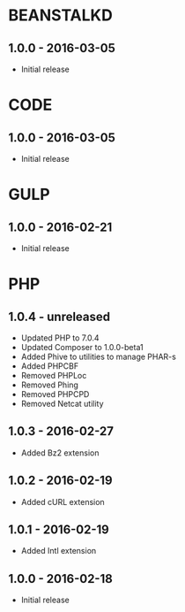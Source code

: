 # BEANSTALKD

## 1.0.0 - 2016-03-05

- Initial release

# CODE

## 1.0.0 - 2016-03-05

- Initial release

# GULP

## 1.0.0 - 2016-02-21

- Initial release

# PHP

## 1.0.4 - unreleased

- Updated PHP to 7.0.4
- Updated Composer to 1.0.0-beta1
- Added Phive to utilities to manage PHAR-s
- Added PHPCBF
- Removed PHPLoc
- Removed Phing
- Removed PHPCPD
- Removed Netcat utility

## 1.0.3 - 2016-02-27

- Added Bz2 extension

## 1.0.2 - 2016-02-19

- Added cURL extension

## 1.0.1 - 2016-02-19

- Added Intl extension

## 1.0.0 - 2016-02-18

- Initial release
